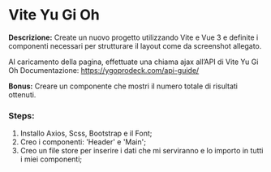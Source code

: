 **Vite Yu Gi Oh**
=====
**Descrizione:**
Create un nuovo progetto utilizzando Vite e Vue 3 e definite i componenti necessari per strutturare il layout come da screenshot allegato.

Al caricamento della pagina, effettuate una chiama ajax all’API di Vite Yu Gi Oh
Documentazione: https://ygoprodeck.com/api-guide/

**Bonus:**
Creare un componente che mostri il numero totale di risultati ottenuti.


### **Steps**:
1) Installo Axios, Scss, Bootstrap e il Font;
2) Creo i componenti: 'Header' e 'Main';
3) Creo un file store per inserire i dati che mi serviranno e lo importo in tutti i miei componenti;

